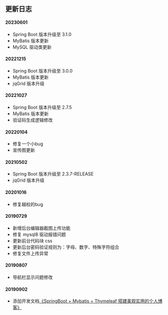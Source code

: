 ## 更新日志

#### 20230601

* Spring Boot 版本升级至 3.1.0
* MyBatis 版本更新
* MySQL 驱动类更新

#### 20221215

* Spring Boot 版本升级至 3.0.0
* MyBatis 版本更新
* jqGrid 版本升级

#### 20221027

* Spring Boot 版本升级至 2.7.5
* MyBatis 版本更新
* 验证码生成逻辑修改

#### 20220104

* 修复一个小bug
* 宣传图更新

#### 20210502

* Spring Boot 版本升级至 2.3.7-RELEASE
* jqGrid 版本升级

#### 20201016

* 修复越权的bug

#### 20190729

* 新增后台编辑器截图上传功能
* 修复 mysql8 驱动报错问题
* 更新前台代码块 css
* 更新后台密码验证规则为：字母、数字、特殊字符组合
* 修复文件上传异常

#### 20190807

* 导航栏显示问题修改

#### 20190902

* 添加开发文档[《SpringBoot + Mybatis + Thymeleaf 搭建美观实用的个人博客》](https://www.shiyanlou.com/courses/1367)
